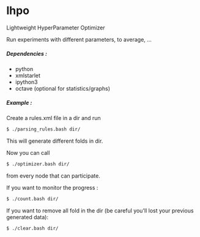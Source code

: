 # lhpo
Lightweight HyperParameter Optimizer

Run experiments with different parameters, to average, ...
##### Dependencies :
- python
- xmlstarlet
- ipython3
- octave (optional for statistics/graphs)

##### Example :
Create a rules.xml file in a dir and run
```bash
$ ./parsing_rules.bash dir/
```

This will generate different folds in dir.

Now you can call 
```bash
$ ./optimizer.bash dir/
```
from every node that can participate.

If you want to monitor the progress :
```bash
$ ./count.bash dir/
```

If you want to remove all fold in the dir (be careful you'll lost your previous generated data):
```bash
$ ./clear.bash dir/
```
